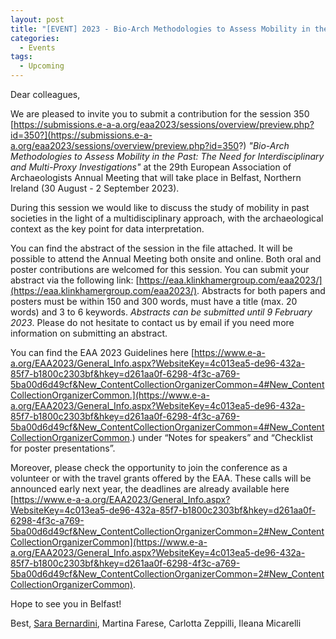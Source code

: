```yaml
---
layout: post
title: "[EVENT] 2023 - Bio-Arch Methodologies to Assess Mobility in the Past: The Need for Interdisciplinary and Multi-Proxy Investigations (EAA Session)"
categories:
  - Events
tags:
  - Upcoming
---
```


Dear colleagues,

We are pleased to invite you to submit a contribution for the session 350
[https://submissions.e-a-a.org/eaa2023/sessions/overview/preview.php?id=350?](https://submissions.e-a-a.org/eaa2023/sessions/overview/preview.php?id=350?)
 *"Bio-Arch Methodologies to Assess Mobility in the Past: The Need for
Interdisciplinary and Multi-Proxy Investigations"* at the 29th European
Association of Archaeologists Annual Meeting that will take place in
Belfast, Northern Ireland (30 August - 2 September 2023).

During this session we would like to discuss the study of mobility in past
societies in the light of a multidisciplinary approach, with the
archaeological context as the key point for data interpretation.

You can find the abstract of the session in the file attached. It will be
possible to attend the Annual Meeting both onsite and online.
Both oral and poster contributions are welcomed for this session. You can
submit your abstract via the following link:
[https://eaa.klinkhamergroup.com/eaa2023/](https://eaa.klinkhamergroup.com/eaa2023/). Abstracts for both papers and
posters must be within 150 and 300 words, must have a title (max. 20 words)
and 3 to 6 keywords. *Abstracts can be submitted until 9 February 2023*.
Please do not hesitate to contact us by email if you need more information
on submitting an abstract.

You can find the EAA 2023 Guidelines here
[https://www.e-a-a.org/EAA2023/General_Info.aspx?WebsiteKey=4c013ea5-de96-432a-85f7-b1800c2303bf&hkey=d261aa0f-6298-4f3c-a769-5ba00d6d49cf&New_ContentCollectionOrganizerCommon=4#New_ContentCollectionOrganizerCommon.](https://www.e-a-a.org/EAA2023/General_Info.aspx?WebsiteKey=4c013ea5-de96-432a-85f7-b1800c2303bf&hkey=d261aa0f-6298-4f3c-a769-5ba00d6d49cf&New_ContentCollectionOrganizerCommon=4#New_ContentCollectionOrganizerCommon.)
 under “Notes for speakers” and “Checklist for poster presentations”.

Moreover, please check the opportunity to join the conference as a
volunteer or with the travel grants offered by the EAA. These calls will be
announced early next year, the deadlines are already available here
[https://www.e-a-a.org/EAA2023/General_Info.aspx?WebsiteKey=4c013ea5-de96-432a-85f7-b1800c2303bf&hkey=d261aa0f-6298-4f3c-a769-5ba00d6d49cf&New_ContentCollectionOrganizerCommon=2#New_ContentCollectionOrganizerCommon](https://www.e-a-a.org/EAA2023/General_Info.aspx?WebsiteKey=4c013ea5-de96-432a-85f7-b1800c2303bf&hkey=d261aa0f-6298-4f3c-a769-5ba00d6d49cf&New_ContentCollectionOrganizerCommon=2#New_ContentCollectionOrganizerCommon).

Hope to see you in Belfast!

Best,
[Sara Bernardini](mailto:sara.bernardini@uniroma1.it), Martina Farese, Carlotta Zeppilli, Ileana Micarelli
